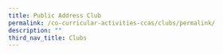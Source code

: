 ```yaml
---
title: Public Address Club
permalink: /co-curricular-activities-ccas/clubs/permalink/
description: ""
third_nav_title: Clubs
---
```

